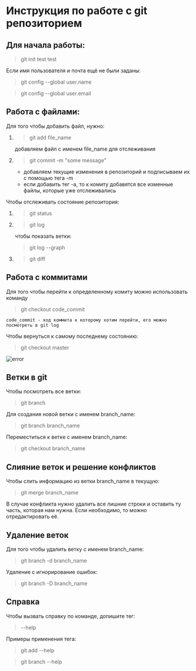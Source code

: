 #  Инструкция по работе с git репозиторием

## Для начала работы:
> git init test test

Если имя пользователя и почта ещё не были заданы:

> git config --global user.name

> git config --global user.email


## Работа с файлами:
Для того чтобы добавить файл, нужно:
1. > git add file_name

    добавляем файл с именем file_name для отслеживания
2. > git commit -m "some message"

    * добавляем текущие изменения в репозиторий и подписываем их с помощью тега -m
    * если добавить тег -a, то к комиту добавятся все изменные файлы, которые уже отслеживались

Чтобы отслеживать состояние репозитория:
1. > git status
2. > git log
    
    чтобы показать ветки:
    > git log --graph

3. > git diff


## Работа с коммитами
Для того чтобы перейти к определенному комиту можно использовать команду 

> git checkout code_commit

    code_commit - код коммита к которому хотим перейти, его можно посмотреть в git log

Чтобы вернуться к самому последнему состоянию:

> git checkout master

![error](pic.jpg)


## Ветки в git
Чтобы посмотреть все ветки:
> git branch

Для создания новой ветки с именем branch_name:
> git branch branch_name

Переместиться к ветке с именем branch_name:
> git checkout branch_name

## Слияние веток и решение конфликтов
Чтобы слить информацию из ветки branch_name в текущую:
> git merge branch_name

В случае конфликта нужно удалить все лишние строки и оставить ту часть, которая нам нужна. Если необходимо, то можно отредактировать её.

## Удаление веток
Для того чтобы удалить ветку с именем branch_name:
> git branch -d branch_name

Удаление с игнорирование ошибок:
> git branch -D branch_name

## Справка
Чтобы вызвать справку по команде, допишите тег:
> --help

Примеры применения тега:

> git add --help

> git branch --help
